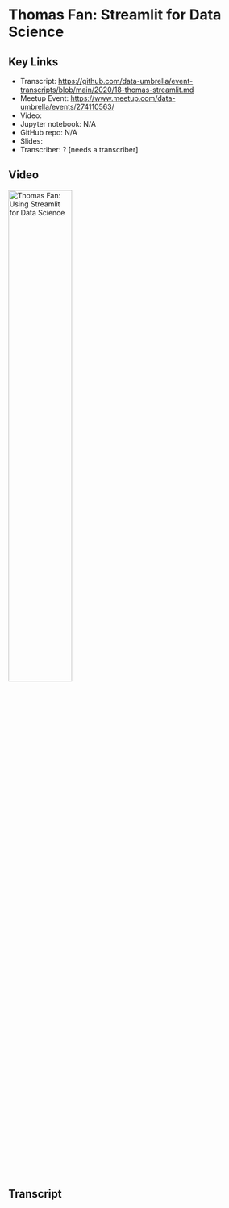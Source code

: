 # Thomas Fan: Streamlit for Data Science

## Key Links
- Transcript:  https://github.com/data-umbrella/event-transcripts/blob/main/2020/18-thomas-streamlit.md
- Meetup Event:  https://www.meetup.com/data-umbrella/events/274110563/
- Video:   
- Jupyter notebook:  N/A
- GitHub repo:  N/A
- Slides:  
- Transcriber:  ? [needs a transcriber]


## Video

<a href="http://www.youtube.com/watch?feature=player_embedded&v=" target="_blank"><img src="http://   .jpg" 
alt="Thomas Fan: Using Streamlit for Data Science" width="50%" /></a>

## Transcript
